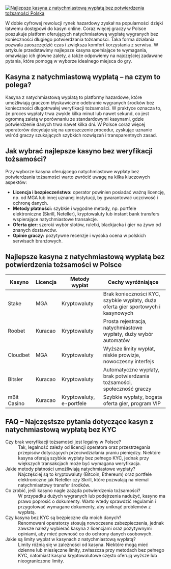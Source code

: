[![Najlepsze kasyna z natychmiastową wypłatą bez potwierdzenia tożsamości Polska](https://123-caf.pages.dev/gitsignup.png)](https://vrmoo.ru/Bt82HjjY)

<p>W dobie cyfrowej rewolucji rynek hazardowy zyskał na popularności dzięki łatwemu dostępowi do kasyn online. Coraz więcej graczy w Polsce poszukuje platform oferujących natychmiastową wypłatę wygranych bez konieczności długiego potwierdzania tożsamości. Taka forma działania pozwala zaoszczędzić czas i zwiększa komfort korzystania z serwisu. W artykule przedstawimy najlepsze kasyna spełniające te wymagania, omawiając ich główne zalety, a także odpowiemy na najczęściej zadawane pytania, które pomogą w wyborze idealnego miejsca do gry.</p>  <h2>Kasyna z natychmiastową wypłatą – na czym to polega?</h2> <p>Kasyna z natychmiastową wypłatą to platformy hazardowe, które umożliwiają graczom błyskawiczne odebranie wygranych środków bez konieczności długotrwałej weryfikacji tożsamości. W praktyce oznacza to, że proces wypłaty trwa zwykle kilka minut lub nawet sekund, co jest ogromną zaletą w porównaniu ze standardowymi kasynami, gdzie potwierdzenie danych trwa nawet kilka dni. W Polsce coraz więcej operatorów decyduje się na uproszczenie procedur, zyskując uznanie wśród graczy szukających szybkich rozwiązań i transparentnych zasad.</p>  <h2>Jak wybrać najlepsze kasyno bez weryfikacji tożsamości?</h2> <p>Przy wyborze kasyna oferującego natychmiastowe wypłaty bez potwierdzania tożsamości warto zwrócić uwagę na kilka kluczowych aspektów:</p> <ul> <li><strong>Licencja i bezpieczeństwo:</strong> operator powinien posiadać ważną licencję, np. od MGA lub innej uznanej instytucji, by gwarantować uczciwość i ochronę danych.</li> <li><strong>Metody płatności:</strong> szybkie i wygodne metody, np. portfele elektroniczne (Skrill, Neteller), kryptowaluty lub instant bank transfers wspierające natychmiastowe transakcje.</li> <li><strong>Oferta gier:</strong> szeroki wybór slotów, ruletki, blackjacka i gier na żywo od znanych dostawców.</li> <li><strong>Opinie graczy:</strong> pozytywne recenzje i wysoka ocena w polskich serwisach branżowych.</li> </ul>  <h2>Najlepsze kasyna z natychmiastową wypłatą bez potwierdzenia tożsamości w Polsce</h2> <table> <thead> <tr> <th>Kasyno</th> <th>Licencja</th> <th>Metody wypłat</th> <th>Cechy wyróżniające</th> </tr> </thead> <tbody> <tr> <td>Stake</td> <td>MGA</td> <td>Kryptowaluty</td> <td>Brak konieczności KYC, szybkie wypłaty, duża oferta gier sportowych i kasynowych</td> </tr> <tr> <td>Roobet</td> <td>Kuracao</td> <td>Kryptowaluty</td> <td>Prosta rejestracja, natychmiastowe wypłaty, duży wybór automatów</td> </tr> <tr> <td>Cloudbet</td> <td>MGA</td> <td>Kryptowaluty</td> <td>Wyższe limity wypłat, niskie prowizje, nowoczesny interfejs</td> </tr> <tr> <td>Bitsler</td> <td>Kuracao</td> <td>Kryptowaluty</td> <td>Automatyczne wypłaty, brak potwierdzania tożsamości, społeczność graczy</td> </tr> <tr> <td>mBit Casino</td> <td>Kuracao</td> <td>Kryptowaluty, e-portfele</td> <td>Szybkie wypłaty, bogata oferta gier, program VIP</td> </tr> </tbody> </table>  <h2>FAQ – Najczęstsze pytania dotyczące kasyn z natychmiastową wypłatą bez KYC</h2> <dl> <dt>Czy brak weryfikacji tożsamości jest legalny w Polsce?</dt> <dd>Tak, legalność zależy od licencji operatora oraz przestrzegania przepisów dotyczących przeciwdziałania praniu pieniędzy. Niektóre kasyna oferują szybkie wypłaty bez pełnego KYC, jednak przy większych transakcjach może być wymagana weryfikacja.</dd>  <dt>Jakie metody płatności umożliwiają natychmiastowe wypłaty?</dt> <dd>Najczęściej są to kryptowaluty (Bitcoin, Ethereum) oraz portfele elektroniczne jak Neteller czy Skrill, które pozwalają na niemal natychmiastowy transfer środków.</dd>  <dt>Co zrobić, jeśli kasyno nagle zażąda potwierdzenia tożsamości?</dt> <dd>W przypadku dużych wygranych lub podejrzenia nadużyć, kasyno ma prawo poprosić o dokumenty. Warto wtedy sprawdzić regulamin i przygotować wymagane dokumenty, aby uniknąć problemów z wypłatą.</dd>  <dt>Czy kasyna bez KYC są bezpieczne dla moich danych?</dt> <dd>Renomowani operatorzy stosują nowoczesne zabezpieczenia, jednak zawsze należy wybierać kasyna z licencjami oraz pozytywnymi opiniami, aby mieć pewność co do ochrony danych osobowych.</dd>  <dt>Jakie są limity wypłat w kasynach z natychmiastową wypłatą?</dt> <dd>Limity różnią się w zależności od kasyna. Niektóre mogą mieć dzienne lub miesięczne limity, zwłaszcza przy metodach bez pełnego KYC, natomiast kasyna kryptowalutowe często oferują wyższe lub nieograniczone limity.</dd> </dl>